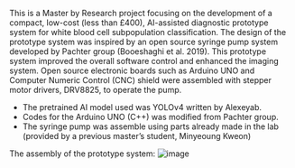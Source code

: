 This is a Master by Research project focusing on the development of a compact, low-cost (less than £400), AI-assisted diagnostic prototype system for white blood cell subpopulation classification. The design of the prototype system was inspired by an open
source syringe pump system developed by Pachter group (Booeshaghi et al. 2019). This prototype system improved the overall software control and enhanced the imaging system. Open source electronic boards such as Arduino UNO and
Computer Numeric Control (CNC) shield were assembled with stepper motor drivers, DRV8825, to operate the pump.
- The pretrained AI model used was YOLOv4 written by Alexeyab.
- Codes for the Arduino UNO (C++) was modified from Pachter group.
- The syringe pump was assemble using parts already made in the lab (provided by a previous master’s student, Minyeoung Kweon)

The assembly of the prototype system:
![image](https://github.com/ytess-lee/MScR-project---prototype-device/assets/148589442/c2082e4e-de02-4a11-b286-026fb9fa149a)
